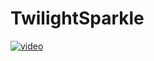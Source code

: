 # TwilightSparkle

[![video](https://storage.yandexcloud.net/whiterabbit187-testwebgl.v1/TwilightSparkle/MainPicture.png)](https://cloud.mail.ru/public/n8gZ/NwGtGduuS)
